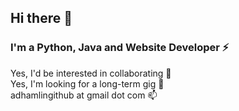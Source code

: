 ## Hi there 👋
### I'm a Python, Java and Website Developer ⚡<br/>
Yes, I'd be interested in collaborating 👯<br/>
Yes, I'm looking for a long-term gig 💬<br/>
adhamlingithub at gmail dot com 📫<br/>

<!--
**Hamberfim/hamberfim** is a ✨ _special_ ✨ repository because its `README.md` (this file) appears on your GitHub profile.

Here are some ideas to get you started:

- 🔭 I’m currently working on ...
- 🌱 I’m currently learning ...
- 👯 I’m looking to collaborate on ...
- 🤔 I’m looking for help with ...
- 💬 Ask me about ...
- 📫 How to reach me: ...
- 😄 Pronouns: ...
- ⚡ Fun fact: ...
-->
